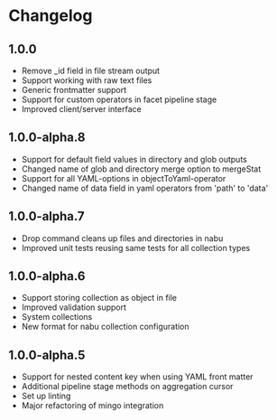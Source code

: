 # Changelog

## 1.0.0

- Remove _id field in file stream output
- Support working with raw text files
- Generic frontmatter support
- Support for custom operators in facet pipeline stage
- Improved client/server interface

## 1.0.0-alpha.8

- Support for default field values in directory and glob outputs
- Changed name of glob and directory merge option to mergeStat
- Support for all YAML-options in objectToYaml-operator
- Changed name of data field in yaml operators from 'path' to 'data'

## 1.0.0-alpha.7

- Drop command cleans up files and directories in nabu
- Improved unit tests reusing same tests for all collection types

## 1.0.0-alpha.6

- Support storing collection as object in file
- Improved validation support
- System collections
- New format for nabu collection configuration

## 1.0.0-alpha.5

- Support for nested content key when using YAML front matter
- Additional pipeline stage methods on aggregation cursor
- Set up linting
- Major refactoring of mingo integration
